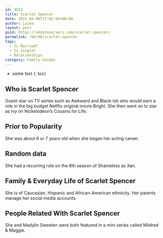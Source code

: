 ```yaml
---
id: 4532
title: Scarlet Spencer
date: 2021-04-06T17:02:04+00:00
author: Laima
layout: post
guid: https://ukdataservers.com/scarlet-spencer/
permalink: /04/06/scarlet-spencer
tags:
  - Is Married?
  - Is Single?
  - Relationships
category: Family Guides
---
```


* some text
{: toc}


## Who is Scarlet Spencer
                  
                  
                  
Guest-star on TV series such as Awkward and Black-ish who would earn a role in the big budget Netflix original movie Bright. She then went on to star as Ivy on Nickelodeon&#8217;s Cousins for Life.
                  
              
            
              
            
                
                
                
## Prior to Popularity
                  
                  
                  
She was about 6 or 7 years old when she began her acting career.
                  
              
            
              
            
                
                
                
## Random data
                  
                  
                  
She had a recurring role on the 8th season of Shameless as Xan.
                  
              
            
              
            
                
                
                
## Family & Everyday Life of Scarlet Spencer
                  
                  
                  
She is of Caucasian, Hispanic and African-American ethnicity. Her parents manage her social media accounts.
                  
              
            
              
            
                
                
                
## People Related With Scarlet Spencer
                  
                  
                  
She and Madylin Sweeten were both featured in a mini series called Mildred & Maggie.
                  
              
            
              
            
                
              
            
              
              
            
            
              
            
          
          
          